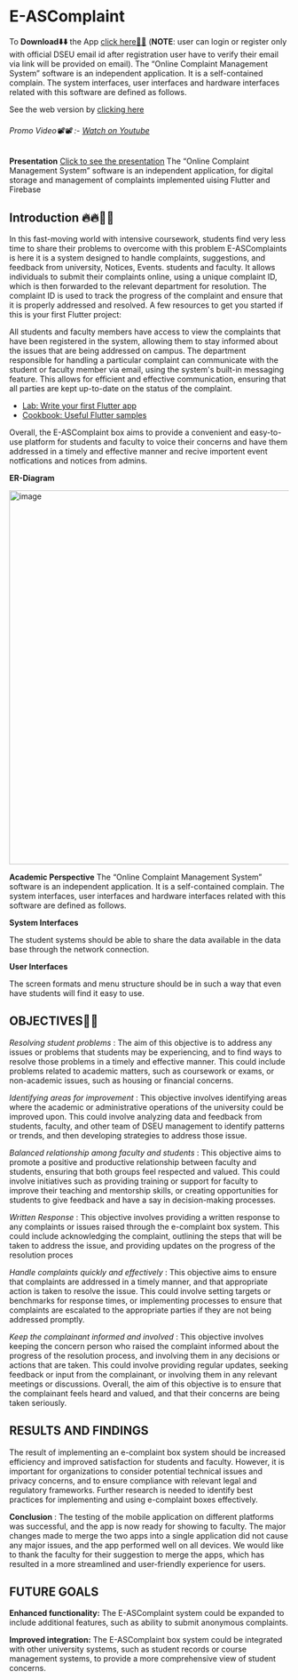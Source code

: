 # E-ASComplaint

To **Download⬇️⬇️** the App [click here📱📱](https://drive.google.com/file/d/1SN5V_c4d26h9QWtSSKGuLWQjqY4GjNKG/view?usp=share_link)    (**NOTE**: user can login or register only with official DSEU email id after registration user have to verify their email via link will be provided on email).
The “Online Complaint Management System” software is an independent application. It is a self-contained complain. The system interfaces, user interfaces and hardware interfaces related with this software are defined as follows.

See the web version by [clicking here](https://github.com/Adityashahi4465/E-ASComplaint-Web)
###### Promo Video📽️📽️ :- [Watch on Youtube](https://www.youtube.com/watch?v=yJDTbuAsESw)
**Presentation** [Click to see the presentation](https://prezi.com/view/Tn6XXwUJb7WysuecKwV6/)
The “Online Complaint Management System” software is an independent application, for digital storage and management of complaints implemented uising Flutter and Firebase

## Introduction 🔥🔥👋👋

In this fast-moving world with intensive coursework, students find very less time to share their problems to overcome with this problem E-ASComplaints is here it is  a system designed to handle complaints, suggestions, and feedback from university, Notices, Events. 
students and faculty. It allows individuals to submit their complaints online, using a unique complaint ID, 
which is then forwarded to the relevant department for resolution. The complaint ID is used to track the 
progress of the complaint and ensure that it is properly addressed and resolved.
A few resources to get you started if this is your first Flutter project:

All students and faculty members have access to view the complaints that have been registered in the 
system, allowing them to stay informed about the issues that are being addressed on campus. The 
department responsible for handling a particular complaint can communicate with the student or faculty 
member via email, using the system's built-in messaging feature. This allows for efficient and effective 
communication, ensuring that all parties are kept up-to-date on the status of the complaint.
- [Lab: Write your first Flutter app](https://docs.flutter.dev/get-started/codelab)
- [Cookbook: Useful Flutter samples](https://docs.flutter.dev/cookbook)

Overall, the E-ASComplaint box aims to provide a convenient and easy-to-use platform for students and 
faculty to voice their concerns and have them addressed in a timely and effective manner and recive importent event notfications and notices from admins.

 **ER-Diagram**

 <img width="673" alt="image" src="https://user-images.githubusercontent.com/97585273/211216505-5a087d6b-4e90-4160-be8c-b65c8adcad3a.png">

**Academic Perspective**
The “Online Complaint Management System” software is an independent application. It is a self-contained 
complain. The system interfaces, user interfaces and hardware interfaces related with this software are 
defined as follows.

****System Interfaces****

The student systems should be able to share the data available in the data base through the network 
connection.

****User Interfaces****

The screen formats and menu structure should be in such a way that even have students will find it easy to 
use.


## OBJECTIVES🎯🎯
_Resolving student problems_ : The aim of this objective is to address any issues or problems that students 
may be experiencing, and to find ways to resolve those problems in a timely and effective manner. This 
could include problems related to academic matters, such as coursework or exams, or non-academic issues, 
such as housing or financial concerns.

_Identifying areas for improvement_ :  This objective involves identifying areas where the academic or 
administrative operations of the university could be improved upon. This could involve analyzing data and 
feedback from students, faculty, and other team of DSEU management to identify patterns or trends, and 
then developing strategies to address those issue.

_Balanced relationship among faculty and students_ :  This objective aims to promote a positive and 
productive relationship between faculty and students, ensuring that both groups feel respected and valued. 
This could involve initiatives such as providing training or support for faculty to improve their teaching 
and mentorship skills, or creating opportunities for students to give feedback and have a say in decision-making processes.

_Written Response_ : This objective involves providing a written response to any complaints or issues 
raised through the e-complaint box system. This could include acknowledging the complaint, outlining the 
steps that will be taken to address the issue, and providing updates on the progress of the resolution 
proces

_Handle complaints quickly and effectively_ : This objective aims to ensure that complaints are addressed 
in a timely manner, and that appropriate action is taken to resolve the issue. This could involve setting 
targets or benchmarks for response times, or implementing processes to ensure that complaints are 
escalated to the appropriate parties if they are not being addressed promptly.

_Keep the complainant informed and involved_ : This objective involves keeping the concern person who 
raised the complaint informed about the progress of the resolution process, and involving them in any 
decisions or actions that are taken. This could involve providing regular updates, seeking feedback or input 
from the complainant, or involving them in any relevant meetings or discussions. Overall, the aim of this 
objective is to ensure that the complainant feels heard and valued, and that their concerns are being taken 
seriously.

## RESULTS AND FINDINGS
The result of implementing an e-complaint box 
system should be increased efficiency and 
improved satisfaction for students and faculty. 
However, it is important for organizations to 
consider potential technical issues and privacy 
concerns, and to ensure compliance with 
relevant legal and regulatory frameworks. 
Further research is needed to identify best practices for implementing and using e-complaint boxes 
effectively.


**Conclusion** : The testing of the mobile application on different platforms was successful, and the app is 
now ready for showing to faculty. The major changes made to merge the two apps into a single application 
did not cause any major issues, and the app performed well on all devices. We would like to thank the 
faculty for their suggestion to merge the apps, which has resulted in a more streamlined and user-friendly 
experience for users.

## FUTURE GOALS 

**Enhanced functionality:** The E-ASComplaint system could be expanded to include additional 
features, such as ability to submit 
anonymous complaints.

**Improved integration:** The E-ASComplaint box system could be integrated with other university 
systems, such as student records or course management systems, to provide a more comprehensive view of 
student concerns.
